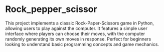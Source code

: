 # Rock_pepper_scissor
This project implements a classic Rock-Paper-Scissors game in Python, allowing users to play against the computer. It features a simple user interface where players can choose their moves, with the computer randomly generating its own moves in response. Perfect for beginners looking to understand basic programming concepts and game mechanics.
